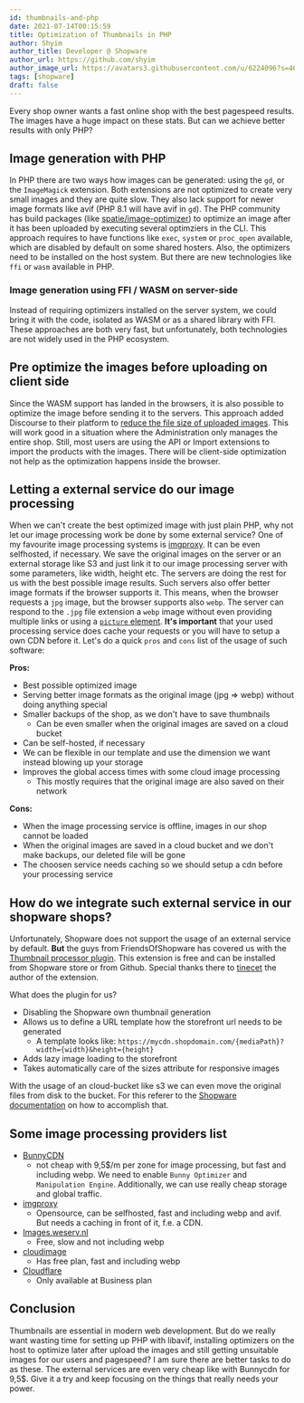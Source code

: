 ```yaml
---
id: thumbnails-and-php
date: 2021-07-14T00:15:59
title: Optimization of Thumbnails in PHP
author: Shyim
author_title: Developer @ Shopware
author_url: https://github.com/shyim
author_image_url: https://avatars3.githubusercontent.com/u/6224096?s=460&u=18be3a2d46f07dd42fc2b6dee9b4b9b68bca28d2&v=4
tags: [shopware]
draft: false
---
```


Every shop owner wants a fast online shop with the best pagespeed results. The images have a huge impact on these stats.
But can we achieve better results with only PHP?

## Image generation with PHP

In PHP there are two ways how images can be generated: using the `gd`, or the `ImageMagick` extension. Both extensions are not optimized to create very small images and they are quite slow. They also lack support for newer image formats like avif (PHP 8.1 will have avif in `gd`).
The PHP community has build packages (like [spatie/image-optimizer](https://github.com/spatie/image-optimizer)) to optimize an image after it has been uploaded by executing several optimziers in the CLI. This approach requires to have functions like `exec`, `system` or `proc_open` available, which are disabled by default on some shared hosters. Also, the optimizers need to be installed on the host system. But there are new technologies like `ffi` or `wasm` available in PHP.

### Image generation using FFI / WASM on server-side

Instead of requiring optimizers installed on the server system, we could bring it with the code, isolated as WASM or as a shared library with FFI.
These approaches are both very fast, but unfortunately, both technologies are not widely used in the PHP ecosystem.

## Pre optimize the images before uploading on client side

Since the WASM support has landed in the browsers, it is also possible to optimize the image before sending it to the servers. This approach added Discourse to their platform to [reduce the file size of uploaded images](https://blog.discourse.org/2021/07/faster-user-uploads-on-discourse-with-rust-webassembly-and-mozjpeg/). This will work good in a situation where the Administration only manages the entire shop. Still, most users are using the API or Import extensions to import the products with the images. There will be client-side optimization not help as the optimization happens inside the browser.

## Letting a external service do our image processing

When we can't create the best optimized image with just plain PHP, why not let our image processing work be done by some external service? One of my favourite image processing systems is [imgproxy](https://imgproxy.net/). It can be even selfhosted, if necessary. We save the original images on the server or an external storage like S3 and just link it to our image processing server with some parameters, like width, height etc. The servers are doing the rest for us with the best possible image results.
Such servers also offer better image formats if the browser supports it. This means, when the browser requests a `jpg` image, but the browser supports also `webp`. The server can respond to the `.jpg` file extension a `webp` image without even providing multiple links or using a [`picture` element](https://developer.mozilla.org/en-US/docs/Web/HTML/Element/picture#the_type_attribute).
**It's important** that your used processing service does cache your requests or you will have to setup a own CDN before it.
Let's do a quick `pros` and `cons` list of the usage of such software:

**Pros:**

- Best possible optimized image
- Serving better image formats as the original image (jpg => webp) without doing anything special
- Smaller backups of the shop, as we don't have to save thumbnails
    - Can be even smaller when the original images are saved on a cloud bucket
- Can be self-hosted, if necessary
- We can be flexible in our template and use the dimension we want instead blowing up your storage
- Improves the global access times with some cloud image processing 
    - This mostly requires that the original image are also saved on their network

**Cons:**

- When the image processing service is offline, images in our shop cannot be loaded
- When the original images are saved in a cloud bucket and we don't make backups, our deleted file will be gone
- The choosen service needs caching so we should setup a cdn before your processing service

## How do we integrate such external service in our shopware shops?

Unfortunately, Shopware does not support the usage of an external service by default. **But** the guys from FriendsOfShopware has covered us with the [Thumbnail processor plugin](https://store.shopware.com/frosh69611263569f/thumbnailprocessor-mit-lazy-loading.html). This extension is free and can be installed from Shopware store or from Github. Special thanks there to [tinecet](https://github.com/tinect) the author of the extension.

What does the plugin for us?

- Disabling the Shopware own thumbnail generation
- Allows us to define a URL template how the storefront url needs to be generated
    - A template looks like: `https://mycdn.shopdomain.com/{mediaPath}?width={width}&height={height}`
- Adds lazy image loading to the storefront
- Takes automatically care of the sizes attribute for responsive images

With the usage of an cloud-bucket like s3 we can even move the original files from disk to the bucket. For this referer to the [Shopware documentation](https://developer.shopware.com/docs/guides/hosting/infrastructure/filesystem) on how to accomplish that.

## Some image processing providers list

- [BunnyCDN](https://bunny.net/)
    - not cheap with 9,5$/m per zone for image processing, but fast and including webp. We need to enable `Bunny Optimizer` and `Manipulation Engine`. Additionally, we can use really cheap storage and global traffic.
- [imgproxy](https://imgproxy.net)
    - Opensource, can be selfhosted, fast and including webp and avif. But needs a caching in front of it, f.e. a CDN.
- [Images.weserv.nl](https://images.weserv.nl)
    - Free, slow and not including webp
- [cloudimage](https://www.cloudimage.io/en/home)
    - Has free plan, fast and including webp
- [Cloudflare](https://developers.cloudflare.com/images/)
    - Only available at Business plan

## Conclusion

Thumbnails are essential in modern web development. But do we really want wasting time for setting up PHP with libavif, installing optimizers on the host to optimize later after upload the images and still getting unsuitable images for our users and pagespeed? I am sure there are better tasks to do as these. The external services are even very cheap like with Bunnycdn for 9,5$. Give it a try and keep focusing on the things that really needs your power.
